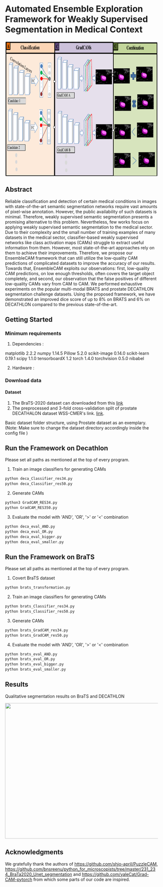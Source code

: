 # Automated Ensemble Exploration Framework for Weakly Supervised Segmentation in Medical Context

<img src="img/frame.pdf" width="800" height="447"/>

## Abstract
Reliable classification and detection of certain medical conditions in images with state-of-the-art semantic segmentation networks require vast amounts of pixel-wise annotation. However, the public availability of such datasets is minimal. Therefore, weakly supervised semantic segmentation presents a promising alternative to this problem. Nevertheless, few works focus on applying weakly supervised semantic segmentation to the medical sector. Due to their complexity and the small number of training examples of many datasets in the medical sector, classifier-based weakly supervised networks like class activation maps (CAMs) struggle to extract useful information from them. However, most state-of-the-art approaches rely on them to achieve their improvements. Therefore, we propose our EnsembleCAM framework that can still utilize the low-quality CAM predictions of complicated datasets to improve the accuracy of our results. Towards that, EnsembleCAM exploits our observations: first, low-quality CAM predictions, on low enough thresholds, often covers the target object completely, and second, our observation that the false positives of different low-quality CAMs vary from CAM to CAM. We performed exhaustive experiments on the popular multi-modal BRATS and prostate DECATHLON segmentation challenge datasets. Using the proposed framework, we have demonstrated an improved dice score of up to 8\% on BRATS and 6\% on DECATHLON compared to the previous state-of-the-art.


## Getting Started

### Minimum requirements

1. Dependencies :

matplotlib 2.2.2
numpy 1.14.5
Pillow 5.2.0
scikit-image 0.14.0
scikit-learn 0.19.1
scipy 1.1.0
tensorboardX 1.2
torch 1.4.0
torchvision 0.5.0
nibabel

 2. Hardware :

### Download data

#### Dataset

1. The BraTS-2020 dataset can downloaded from this [link](https://www.med.upenn.edu/cbica/brats2020/data.html)
2. The preprocessed and 3-fold cross-validation split of prostate DECATHALON dataset WSS-CMER's link. [link](https://github.com/gaurav104/WSS-CMER).

Basic dataset folder structure, using Prostate dataset as an exemplary. (Note: Make sure to change the dataset directory accordingly inside the config file )


## Run the Framework on Decathlon
Please set all paths as mentioned at the top of every program.

1. Train an image classifiers for generating CAMs
```bash
python deca_Classifier_res34.py
python deca_Classifier_res50.py

```

2. Generate CAMs
```bash
python3 GradCAM_RES34.py
python GradCAM_RES350.py
```


3. Evaluate the model with 'AND', 'OR', '>' or '<' combination
```bash
python deca_eval_AND.py
python deca_eval_OR.py
python deca_eval_bigger.py
python deca_eval_smaller.py

```

## Run the Framework on BraTS
Please set all paths as mentioned at the top of every program.

1. Covert BraTS dataset
```bash
python brats_transformation.py
```

2. Train an image classifiers for generating CAMs
```bash
python brats_Classifier_res34.py
python brats_Classifier_res50.py
```


3. Generate CAMs
```bash
python brats_GradCAM_res34.py
python brats_GradCAM_res50.py
```

4. Evaluate the model with 'AND', 'OR', '>' or '<' combination
```bash
python brats_eval_AND.py
python brats_eval_OR.py
python brats_eval_bigger.py
python brats_eval_smaller.py

```


## Results
Qualitative segmentation results on BraTS and DECATHLON

<img src="img/boundary_results.pdf" width="800" height="447"/>


## Acknowledgments
We gratefully thank the authors of https://github.com/shjo-april/PuzzleCAM, https://github.com/bnsreenu/python_for_microscopists/tree/master/231_234_BraTa2020_Unet_segmentation and https://github.com/yaleCat/Grad-CAM-pytorch from which some parts of our code are inspired.
